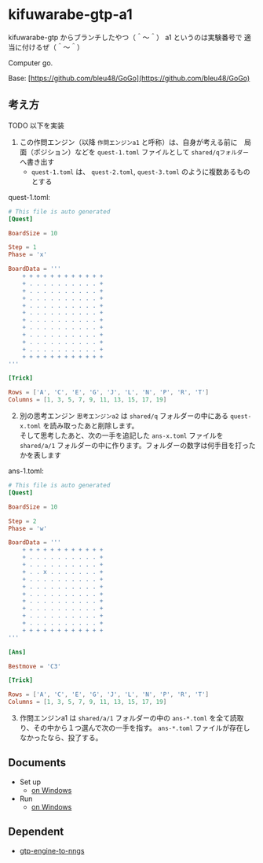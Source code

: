 # kifuwarabe-gtp-a1

kifuwarabe-gtp からブランチしたやつ（＾～＾） a1 というのは実験番号で 適当に付けるぜ（＾～＾）

Computer go.  

Base: [https://github.com/bleu48/GoGo](https://github.com/bleu48/GoGo)  

## 考え方

TODO 以下を実装  

1. この作問エンジン（以降 `作問エンジンa1` と呼称）は、自身が考える前に　局面（ポジション）などを `quest-1.toml` ファイルとして `shared/qフォルダー` へ書き出す
   * `quest-1.toml` は、 `quest-2.toml`, `quest-3.toml` のように複数あるものとする

quest-1.toml:  

```toml
# This file is auto generated
[Quest]

BoardSize = 10

Step = 1
Phase = 'x'

BoardData = '''
	+ + + + + + + + + + + +
	+ . . . . . . . . . . +
	+ . . . . . . . . . . +
	+ . . . . . . . . . . +
	+ . . . . . . . . . . +
	+ . . . . . . . . . . +
	+ . . . . . . . . . . +
	+ . . . . . . . . . . +
	+ . . . . . . . . . . +
	+ . . . . . . . . . . +
	+ . . . . . . . . . . +
	+ + + + + + + + + + + +
'''

[Trick]

Rows = ['A', 'C', 'E', 'G', 'J', 'L', 'N', 'P', 'R', 'T']
Columns = [1, 3, 5, 7, 9, 11, 13, 15, 17, 19]
```

2. 別の思考エンジン `思考エンジンa2` は `shared/q` フォルダーの中にある `quest-x.toml` を読み取ったあと削除します。  
   そして思考したあと、次の一手を追記した `ans-x.toml` ファイルを `shared/a/1` フォルダーの中に作ります。フォルダーの数字は何手目を打ったかを表します

ans-1.toml:  

```toml
# This file is auto generated
[Quest]

BoardSize = 10

Step = 2
Phase = 'w'

BoardData = '''
	+ + + + + + + + + + + +
	+ . . . . . . . . . . +
	+ . . . . . . . . . . +
	+ . . x . . . . . . . +
	+ . . . . . . . . . . +
	+ . . . . . . . . . . +
	+ . . . . . . . . . . +
	+ . . . . . . . . . . +
	+ . . . . . . . . . . +
	+ . . . . . . . . . . +
	+ . . . . . . . . . . +
	+ + + + + + + + + + + +
'''

[Ans]

Bestmove = 'C3'

[Trick]

Rows = ['A', 'C', 'E', 'G', 'J', 'L', 'N', 'P', 'R', 'T']
Columns = [1, 3, 5, 7, 9, 11, 13, 15, 17, 19]
```

3. 作問エンジンa1 は `shared/a/1` フォルダーの中の `ans-*.toml` を全て読取り、その中から１つ選んで次の一手を指す。
   `ans-*.toml` ファイルが存在しなかったなら、投了する。

## Documents

* Set up
  * [on Windows](./doc/set-up-app-on-windows.md)
* Run
  * [on Windows](./doc/run-app-on-windows.md)

## Dependent

* [gtp-engine-to-nngs](https://github.com/muzudho/gtp-engine-to-nngs)

